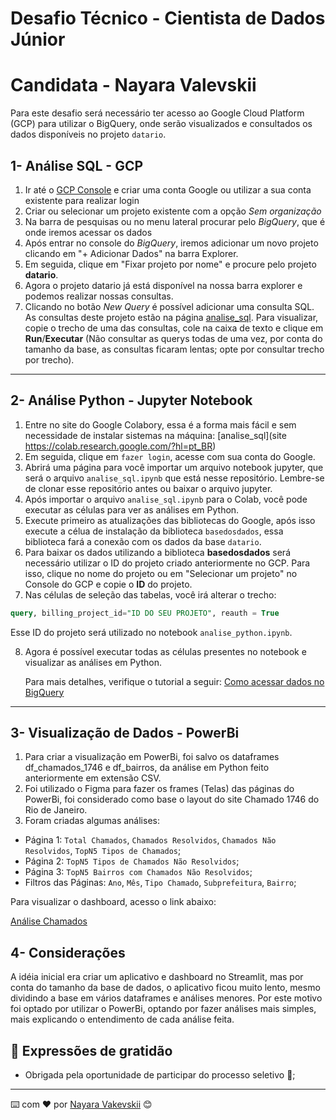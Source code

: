 # Desafio Técnico - Cientista de Dados Júnior
# Candidata - Nayara Valevskii

Para este desafio será necessário ter acesso ao Google Cloud Platform (GCP) para utilizar o BigQuery, onde serão visualizados e consultados os dados disponíveis no projeto `datario`.

## 1- Análise SQL - GCP

1. Ir até o [GCP Console](https://console.cloud.google.com/) e criar uma conta Google ou utilizar a sua conta existente para realizar login
2. Criar ou selecionar um projeto existente com a opção *Sem organização*
3. Na barra de pesquisas ou no menu lateral procurar pelo *BigQuery*, que é onde iremos acessar os dados
4. Após entrar no console do *BigQuery*, iremos adicionar um novo projeto clicando em "+ Adicionar Dados" na barra Explorer.
5. Em seguida, clique em "Fixar projeto por nome" e procure pelo projeto **datario**.
6. Agora o projeto datario já está disponível na nossa barra explorer e podemos realizar nossas consultas.
7. Clicando no botão *New Query* é possível adicionar uma consulta SQL. As consultas deste projeto estão na página [analise_sql](https://github.com/nayarawakewski/emd-desafio-junior-data-scientist/blob/desafio-nayara-valevskii/analise_sql.sql). Para visualizar, copie o trecho de uma das consultas, cole na caixa de texto e clique em **Run**/**Executar** (Não consultar as querys todas de uma vez, por conta do tamanho da base, as consultas ficaram lentas; opte por consultar trecho por trecho).


---
## 2- Análise Python - Jupyter Notebook
1. Entre no site do Google Colabory, essa é a forma mais fácil e sem necessidade de instalar sistemas na máquina: [analise_sql](site https://colab.research.google.com/?hl=pt_BR)
2. Em seguida, clique em `fazer login`, acesse com sua conta do Google.
3. Abrirá uma página para você importar um arquivo notebook jupyter, que será o arquivo `analise_sql.ipynb` que está nesse repositório. Lembre-se de clonar esse repositório antes ou baixar o arquivo jupyter.
4. Após importar o arquivo `analise_sql.ipynb` para o Colab, você pode executar as células para ver as análises em Python.
5. Execute primeiro as atualizações das bibliotecas do Google, após isso execute a célua de instalação da biblioteca `basedosdados`, essa biblioteca fará a conexão com os dados da base `datario`.
6. Para baixar os dados utilizando a biblioteca **basedosdados** será necessário utilizar o ID do projeto criado anteriormente no GCP. Para isso, clique no nome do projeto ou em "Selecionar um projeto" no Console do GCP e copie o **ID** do projeto.
7. Nas células de seleção das tabelas, você irá alterar o trecho:
```sql
query, billing_project_id="ID DO SEU PROJETO", reauth = True
```
   Esse ID do projeto será utilizado no notebook `analise_python.ipynb`.
   
8. Agora é possível executar todas as células presentes no notebook e visualizar as análises em Python.

   Para mais detalhes, verifique o tutorial a seguir: [Como acessar dados no BigQuery](https://docs.dados.rio/tutoriais/como-acessar-dados/#como-criar-uma-conta-na-gcp)

---


## 3- Visualização de Dados - PowerBi

1. Para criar a visualização em PowerBi, foi salvo os dataframes df_chamados_1746 e df_bairros, da análise em Python feito anteriormente em extensão CSV.
2. Foi utilizado o Figma para fazer os frames (Telas) das páginas do PowerBi, foi considerado  como base o layout do site Chamado 1746 do Rio de Janeiro.
3. Foram criadas algumas análises:

- Página 1: `Total Chamados`, `Chamados Resolvidos`, `Chamados Não Resolvidos`, `TopN5 Tipos de Chamados`;
- Página 2: `TopN5 Tipos de Chamados Não Resolvidos`;
- Página 3: `TopN5 Bairros com Chamados Não Resolvidos`;
- Filtros das Páginas: `Ano`, `Mês`, `Tipo Chamado`, `Subprefeitura`, `Bairro`;

Para visualizar o dashboard, acesso o link abaixo:

[Análise Chamados ](https://app.powerbi.com/view?r=eyJrIjoiODc1ZWJkMTUtZmU3ZC00ZDdlLWI0ZWYtY2YxMWRiZjRjNmNkIiwidCI6ImVjYTFhZTJkLWU5MjktNGM2OS1iZmEyLTAxNWQ0YzQ3OGY4YSJ9)

## 4- Considerações

A idéia inicial era criar um aplicativo e dashboard no Streamlit, mas por conta do tamanho da base de dados, o aplicativo ficou muito lento, mesmo dividindo a base em vários dataframes e análises menores. Por este motivo foi optado por utilizar o PowerBi, optando por fazer análises mais simples, mais explicando o entendimento de cada análise feita.

## 🎁 Expressões de gratidão

* Obrigada pela oportunidade de participar do processo seletivo 📢;

---
⌨️ com ❤️ por [Nayara Vakevskii](https://github.com/NayaraWakewski) 😊
